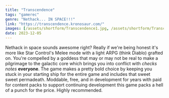 ```yaml
---
title: "Transcendence"
tags: "gamerec"
genre: "Nethack... IN SPACE!!!"
link: "https://transcendence.kronosaur.com/"
images: [/assets/shortform/Transcendence1.jpg, /assets/shortform/Transcendence2.jpg, /assets/shortform/Transcendence3.jpg]
date: 2023-12-05
---
```


Nethack in space sounds awesome right? Really if we're being honest it's more like Star Control's Melee mode with a light ARPG (think Diablo) grafted on. You're compelled by a goddess that may or may not be real to make a pilgrimage to the galactic core which brings you into conflict with *checks notes* **everyone**. The game makes a pretty bold choice by keeping you stuck in your starting ship for the entire game and includes that sweet sweet permadeath. Moddable, free, and in development for years with paid for content packs to support continuing development this game packs a hell of a punch for the price. Highly recommended.